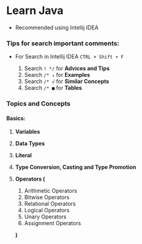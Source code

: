 # Learn Java

- Recommended using Intellij IDEA

### Tips for search important comments:

- For Search in Intellij IDEA `CTRL + Shift + F`

    1. Search `! */` for **Advices and Tips**
    2. Search `/* ↓` for **Examples**
    3. Search `/* √` for **Similar Concepts**
    4. Search `/* ■` for **Tables**

### Topics and Concepts

#### Basics:

1. **Variables**
2. **Data Types**
3. **Literal**
4. **Type Conversion, Casting and Type Promotion**
5. **Operators (**
    1. Arithmetic Operators
    2. Bitwise Operators
    3. Relational Operators
    4. Logical Operators
    5. Unary Operators
    6. Assignment Operators

   **)**